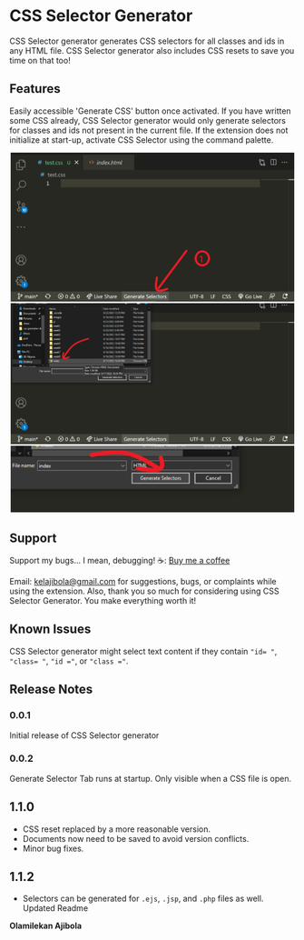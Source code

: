 # CSS Selector Generator

CSS Selector generator generates CSS selectors for all classes and ids in any HTML file. CSS Selector generator also includes CSS resets to save you time on that too!

## Features

Easily accessible 'Generate CSS' button once activated. If you have written some CSS already, CSS Selector generator would only generate selectors for classes and ids not present in the current file. If the extension does not initialize at start-up, activate CSS Selector using the command palette.  

<p align="center">
  <img src="img/ext_1.png" alt="Extension Screenshot 1" width="500">
  <img src="img/ext_2.png" alt="Extension Screenshot 2" width="500">
  <img src="img/ext_3.png" alt="Extension Screenshot 3" width="500">
</p>

## Support

Support my bugs... I mean, debugging! ☕: [Buy me a coffee](https://buymeacoffee.com/kelvin.ajibola)  

Email: [kelajibola@gmail.com](mailto:kelajibola@gmail.com) for suggestions, bugs, or complaints while using the extension. Also, thank you so much for considering using CSS Selector Generator. You make everything worth it!  

## Known Issues

CSS Selector generator might select text content if they contain `"id= "`, `"class= "`, `"id ="`, or `"class ="`.  

## Release Notes

### 0.0.1

Initial release of CSS Selector generator  

### 0.0.2

Generate Selector Tab runs at startup. Only visible when a CSS file is open.  

## 1.1.0

- CSS reset replaced by a more reasonable version.  
- Documents now need to be saved to avoid version conflicts.  
- Minor bug fixes.  

## 1.1.2

- Selectors can be generated for `.ejs`, `.jsp`, and `.php` files as well.  Updated Readme

**Olamilekan Ajibola**
